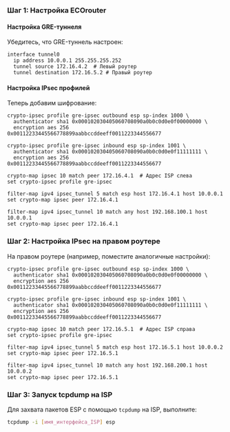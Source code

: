 
### Шаг 1: Настройка ECOrouter

#### Настройка GRE-туннеля

Убедитесь, что GRE-туннель настроен:

```plaintext
interface tunnel0
  ip address 10.0.0.1 255.255.255.252
  tunnel source 172.16.4.2  # Левый роутер
  tunnel destination 172.16.5.2 # Правый роутер
```

#### Настройка IPsec профилей

Теперь добавим шифрование:

```plaintext
crypto-ipsec profile gre-ipsec outbound esp sp-index 1000 \
  authenticator sha1 0x000102030405060708090a0b0c0d0e0f00000000 \
  encryption aes 256 0x00112233445566778899aabbccddeeff0011223344556677

crypto-ipsec profile gre-ipsec inbound esp sp-index 1001 \
  authenticator sha1 0x000102030405060708090a0b0c0d0e0f11111111 \
  encryption aes 256 0x00112233445566778899aabbccddeeff0011223344556677

crypto-map ipsec 10 match peer 172.16.4.1  # Адрес ISP слева
set crypto-ipsec profile gre-ipsec

filter-map ipv4 ipsec_tunnel 5 match esp host 172.16.4.1 host 10.0.0.1
set crypto-map ipsec peer 172.16.4.1

filter-map ipv4 ipsec_tunnel 10 match any host 192.168.100.1 host 10.0.0.1
set crypto-map ipsec peer 172.16.4.1
```

### Шаг 2: Настройка IPsec на правом роутере

На правом роутере (например, поместите аналогичные настройки):

```plaintext
crypto-ipsec profile gre-ipsec outbound esp sp-index 1000 \
  authenticator sha1 0x000102030405060708090a0b0c0d0e0f00000000 \
  encryption aes 256 0x00112233445566778899aabbccddeeff0011223344556677

crypto-ipsec profile gre-ipsec inbound esp sp-index 1001 \
  authenticator sha1 0x000102030405060708090a0b0c0d0e0f11111111 \
  encryption aes 256 0x00112233445566778899aabbccddeeff0011223344556677

crypto-map ipsec 10 match peer 172.16.5.1  # Адрес ISP справа
set crypto-ipsec profile gre-ipsec

filter-map ipv4 ipsec_tunnel 5 match esp host 172.16.5.1 host 10.0.0.2
set crypto-map ipsec peer 172.16.5.1

filter-map ipv4 ipsec_tunnel 10 match any host 192.168.200.1 host 10.0.0.2
set crypto-map ipsec peer 172.16.5.1
```

### Шаг 3: Запуск tcpdump на ISP

Для захвата пакетов ESP с помощью `tcpdump` на ISP, выполните:

```bash
tcpdump -i [имя_интерфейса_ISP] esp
```

